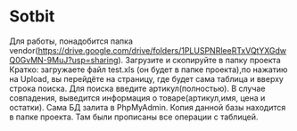 # Sotbit
Для работы, понадобится папка vendor(https://drive.google.com/drive/folders/1PLUSPNRleeRTxVQtYXGdwQ0GvMN-9MuJ?usp=sharing). Загрузите и скопируйте в папку проекта
Кратко: загружаете файл test.xls (он будет в папке проекта),по нажатию на Upload, вы перейдёте на страницу, где будет сама таблица и вверху строка поиска. Для поиска введите артикул(полностью). В случае совпадения, выведится информация о товаре(артикул,имя, цена и остатки). Сама БД залита в PhpMyAdmin. Копия данной базы находится в папке проекта. Там были прописаны все операции с таблицей.
